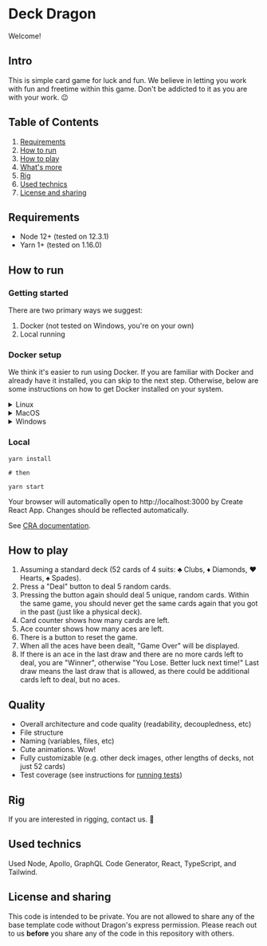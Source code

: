 # Deck Dragon

Welcome!

## Intro

This is simple card game for luck and fun.
We believe in letting you work with fun and freetime within this game. Don't be addicted to it as you are with your work. 😉

## Table of Contents

1. [Requirements](#requirements)
2. [How to run](#how-to-run)
3. [How to play](#how-to-play)
4. [What's more](#what-is-more)
5. [Rig](#rig)
6. [Used technics](#used-technics)
7. [License and sharing](#license-and-sharing)


## Requirements

- Node 12+ (tested on 12.3.1)
- Yarn 1+ (tested on 1.16.0)

## How to run

### Getting started

There are two primary ways we suggest:

1. Docker (not tested on Windows, you're on your own)
2. Local running

### Docker setup

We think it's easier to run using Docker. If you are familiar with Docker and already have it installed, you can skip to the next step. Otherwise, below are some instructions on how to get Docker installed on your system.

<details>
<summary>Linux</summary>

1. Install

    ```console
    sudo apt-get update

    sudo apt-get install docker-ce docker-ce-cli containerd.io docker-compose-plugin
    ```

2. Verify

    ```console
    sudo docker run hello-world
    ```
    This should pull the image, run the container, print the message and exit.

3. Add your user to the `docker` group

    ```console
    sudo groupadd docker

    sudo usermod -aG docker $USER

    newgrp docker 

    docker run hello-world # now the test should run without sudo
    ```

For more information, check the [Docker docs](https://docs.docker.com/engine/install/ubuntu/).


</details>

<details>
<summary>MacOS</summary>

1. Install Docker with [brew](https://brew.sh/)

    ```console
    brew install --cask docker
    brew install docker-compose
    ```

2. Verify

    ```console
    docker --version
    ```
    If this does not display the Docker version, you should restart the Docker deamon. You can find it using Spotlight or under the Applications folder.


For more information, check the [Docker docs](https://docs.docker.com/desktop/mac/install/) and [this guide](https://www.cprime.com/resources/blog/docker-for-mac-with-homebrew-a-step-by-step-tutorial/).

</details>

<details>
<summary>Windows</summary>

Docker offers an installer for Windows. Please check the [Docker docs](https://docs.docker.com/desktop/windows/install/) and, if you need additional information, [this guide from Microsoft](https://docs.microsoft.com/en-us/windows/wsl/tutorials/wsl-containers). Both guides use WSL 2.

</details>

### Local

```console
yarn install

# then

yarn start
```

Your browser will automatically open to http://localhost:3000 by Create React App. Changes should be reflected automatically.

See [CRA documentation](https://facebook.github.io/create-react-app/).

## How to play

1. Assuming a standard deck (52 cards of 4 suits: ♣ Clubs, ♦ Diamonds, ♥ Hearts, ♠ Spades).
2. Press a "Deal" button to deal 5 random cards.
3. Pressing the button again should deal 5 unique, random cards. Within the same game, you should never get the same cards again that you got in the past (just like a physical deck).
4. Card counter shows how many cards are left.
5. Ace counter shows how many aces are left.
6. There is a button to reset the game.
7. When all the aces have been dealt, "Game Over" will be displayed.
8. If there is an ace in the last draw and there are no more cards left to deal, you are "Winner", otherwise "You Lose. Better luck next time!" Last draw means the last draw that is allowed, as there could be additional cards left to deal, but no aces.

## Quality

- Overall architecture and code quality (readability, decoupledness, etc)
- File structure
- Naming (variables, files, etc)
- Cute animations. Wow!
- Fully customizable (e.g. other deck images, other lengths of decks, not just 52 cards)
- Test coverage (see instructions for [running tests](#running-tests))

## Rig

If you are interested in rigging, contact us. 💌

## Used technics

Used Node, Apollo, GraphQL Code Generator, React, TypeScript, and Tailwind.

## License and sharing

This code is intended to be private. You are not allowed to share any of the base template code without Dragon's express permission. Please reach out to us **before** you share any of the code in this repository with others.
